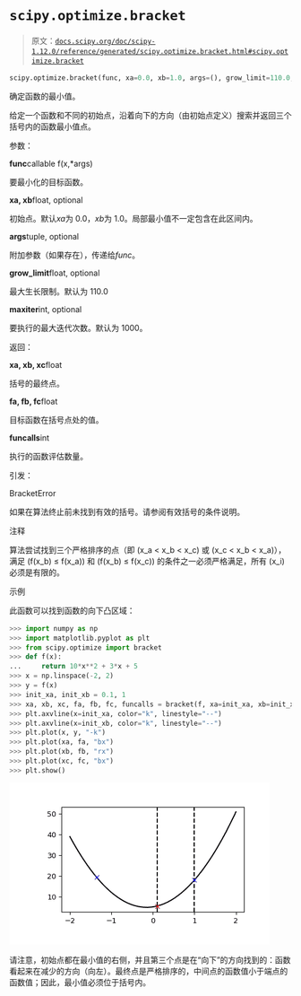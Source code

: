 # `scipy.optimize.bracket`

> 原文：[`docs.scipy.org/doc/scipy-1.12.0/reference/generated/scipy.optimize.bracket.html#scipy.optimize.bracket`](https://docs.scipy.org/doc/scipy-1.12.0/reference/generated/scipy.optimize.bracket.html#scipy.optimize.bracket)

```py
scipy.optimize.bracket(func, xa=0.0, xb=1.0, args=(), grow_limit=110.0, maxiter=1000)
```

确定函数的最小值。

给定一个函数和不同的初始点，沿着向下的方向（由初始点定义）搜索并返回三个括号内的函数最小值点。

参数：

**func**callable f(x,*args)

要最小化的目标函数。

**xa, xb**float, optional

初始点。默认*xa*为 0.0，*xb*为 1.0。局部最小值不一定包含在此区间内。

**args**tuple, optional

附加参数（如果存在），传递给*func*。

**grow_limit**float, optional

最大生长限制。默认为 110.0

**maxiter**int, optional

要执行的最大迭代次数。默认为 1000。

返回：

**xa, xb, xc**float

括号的最终点。

**fa, fb, fc**float

目标函数在括号点处的值。

**funcalls**int

执行的函数评估数量。

引发：

BracketError

如果在算法终止前未找到有效的括号。请参阅有效括号的条件说明。

注释

算法尝试找到三个严格排序的点（即 \(x_a < x_b < x_c\) 或 \(x_c < x_b < x_a\)），满足 \(f(x_b) ≤ f(x_a)\) 和 \(f(x_b) ≤ f(x_c)\) 的条件之一必须严格满足，所有 \(x_i\) 必须是有限的。

示例

此函数可以找到函数的向下凸区域：

```py
>>> import numpy as np
>>> import matplotlib.pyplot as plt
>>> from scipy.optimize import bracket
>>> def f(x):
...     return 10*x**2 + 3*x + 5
>>> x = np.linspace(-2, 2)
>>> y = f(x)
>>> init_xa, init_xb = 0.1, 1
>>> xa, xb, xc, fa, fb, fc, funcalls = bracket(f, xa=init_xa, xb=init_xb)
>>> plt.axvline(x=init_xa, color="k", linestyle="--")
>>> plt.axvline(x=init_xb, color="k", linestyle="--")
>>> plt.plot(x, y, "-k")
>>> plt.plot(xa, fa, "bx")
>>> plt.plot(xb, fb, "rx")
>>> plt.plot(xc, fc, "bx")
>>> plt.show() 
```

![../../_images/scipy-optimize-bracket-1_00_00.png](img/08156511702e1ef6a0f551886a15ab9d.png)

请注意，初始点都在最小值的右侧，并且第三个点是在“向下”的方向找到的：函数看起来在减少的方向（向左）。最终点是严格排序的，中间点的函数值小于端点的函数值；因此，最小值必须位于括号内。
